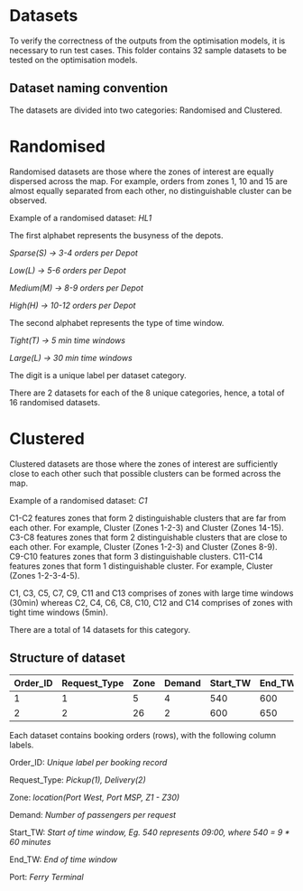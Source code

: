 # Datasets

To verify the correctness of the outputs from the optimisation models, it is necessary to run test cases. This folder contains 32 sample datasets to be tested on the optimisation models.

## Dataset naming convention

The datasets are divided into two categories: Randomised and Clustered.

# Randomised
Randomised datasets are those where the zones of interest are equally dispersed across the map. 
For example, orders from zones 1, 10 and 15 are almost equally separated from each other, no distinguishable cluster can be observed.

Example of a randomised dataset: *HL1*

The first alphabet represents the busyness of the depots.

*Sparse(S) -> 3-4 orders per Depot*

*Low(L) -> 5-6 orders per Depot*

*Medium(M) -> 8-9 orders per Depot*

*High(H) -> 10-12 orders per Depot*

The second alphabet represents the type of time window.

*Tight(T) -> 5 min time windows*

*Large(L) -> 30 min time windows*

The digit is a unique label per dataset category.

There are 2 datasets for each of the 8 unique categories, hence, a total of 16 randomised datasets.

# Clustered
Clustered datasets are those where the zones of interest are sufficiently close to each other such that possible clusters can be formed across the map. 

Example of a randomised dataset: *C1*

C1-C2 features zones that form 2 distinguishable clusters that are far from each other. For example, Cluster (Zones 1-2-3) and Cluster (Zones 14-15).
C3-C8 features zones that form 2 distinguishable clusters that are close to each other. For example, Cluster (Zones 1-2-3) and Cluster (Zones 8-9).
C9-C10 features zones that form 3 distinguishable clusters.
C11-C14 features zones that form 1 distinguishable cluster. For example, Cluster (Zones 1-2-3-4-5).

C1, C3, C5, C7, C9, C11 and C13 comprises of zones with large time windows (30min) whereas
C2, C4, C6, C8, C10, C12 and C14 comprises of zones with tight time windows (5min).

There are a total of 14 datasets for this category.

## Structure of dataset

| Order_ID  | Request_Type | Zone | Demand | Start_TW | End_TW | Port |
| --------- | ------------ |----- | ------ |--------- | ------ | ---- |
| 1  | 1 | 5 | 4 | 540  | 600  | West|
| 2  | 2  | 26 | 2 | 600  | 650  | MSP |

Each dataset contains booking orders (rows), with the following column labels.

Order_ID: *Unique label per booking record*

Request_Type: *Pickup(1), Delivery(2)*

Zone: *location(Port West, Port MSP, Z1 - Z30)*

Demand: *Number of passengers per request*

Start_TW: *Start of time window, Eg. 540 represents 09:00, where 540 = 9 * 60 minutes*

End_TW: *End of time window*

Port: *Ferry Terminal*

